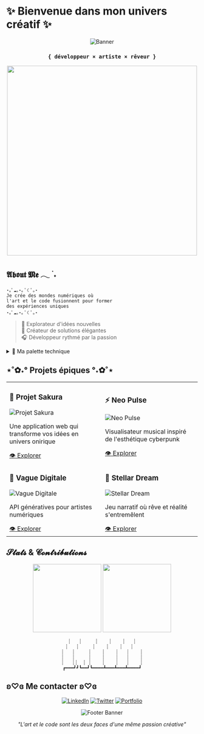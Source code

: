 # ✨ Bienvenue dans mon univers créatif ✨

<div align="center">
  
  ![Banner](https://raw.githubusercontent.com/Ily-es01/Ily-es01/main/assets/banner.png)

  ### `{ développeur × artiste × rêveur }`
  
  <img src="https://raw.githubusercontent.com/Ily-es01/Ily-es01/main/assets/divider.png" width="500">
</div>

## 𝕬𝖇𝖔𝖚𝖙 𝕸𝖊 𓂃 ࣪ ˖

```
⋆｡ﾟ☁︎｡⋆｡ ﾟ☾ ﾟ｡⋆
Je crée des mondes numériques où
l'art et le code fusionnent pour former
des expériences uniques
⋆｡ﾟ☁︎｡⋆｡ ﾟ☾ ﾟ｡⋆
```

> 🌈 Explorateur d'idées nouvelles  
> 🔮 Créateur de solutions élégantes  
> 🎧 Développeur rythmé par la passion

<details>
<summary>🌟 Ma palette technique</summary>
<br>

|  Frontend   |  Backend   | Langages & Frameworks |
|-------------|------------|--------|
| ![HTML5](https://img.shields.io/badge/-HTML5-E34F26?style=flat-square&logo=html5&logoColor=white) | ![PHP](https://img.shields.io/badge/-PHP-777BB4?style=flat-square&logo=php&logoColor=white) | ![C](https://img.shields.io/badge/-C-A8B9CC?style=flat-square&logo=c&logoColor=black) |
| ![CSS3](https://img.shields.io/badge/-CSS3-1572B6?style=flat-square&logo=css3&logoColor=white) | ![Laravel](https://img.shields.io/badge/-Laravel-FF2D20?style=flat-square&logo=laravel&logoColor=white) | ![C++](https://img.shields.io/badge/-C++-00599C?style=flat-square&logo=c%2B%2B&logoColor=white) |
| ![JavaScript](https://img.shields.io/badge/-JavaScript-F7DF1E?style=flat-square&logo=javascript&logoColor=black) | ![MySQL](https://img.shields.io/badge/-MySQL-4479A1?style=flat-square&logo=mysql&logoColor=white) | ![C#](https://img.shields.io/badge/-C%23-239120?style=flat-square&logo=c-sharp&logoColor=white) |
| ![React](https://img.shields.io/badge/-React-61DAFB?style=flat-square&logo=react&logoColor=black) | ![Git](https://img.shields.io/badge/-Git-F05032?style=flat-square&logo=git&logoColor=white) | ![Java](https://img.shields.io/badge/-Java-007396?style=flat-square&logo=java&logoColor=white) |

</details>

## ⋆˚✿˖° Projets épiques °˖✿˚⋆

<table>
  <tr>
    <td width="50%">
      <h3>🌸 Projet Sakura</h3>
      <img src="/api/placeholder/500/250" alt="Projet Sakura">
      <p>Une application web qui transforme vos idées en univers onirique</p>
      <a href="https://github.com/Ily-es01/sakura">👁️ Explorer</a>
    </td>
    <td width="50%">
      <h3>⚡ Neo Pulse</h3>
      <img src="/api/placeholder/500/250" alt="Neo Pulse">
      <p>Visualisateur musical inspiré de l'esthétique cyberpunk</p>
      <a href="https://github.com/Ily-es01/neopulse">👁️ Explorer</a>
    </td>
  </tr>
  <tr>
    <td width="50%">
      <h3>🌊 Vague Digitale</h3>
      <img src="/api/placeholder/500/250" alt="Vague Digitale">
      <p>API génératives pour artistes numériques</p>
      <a href="https://github.com/Ily-es01/vaguedigitale">👁️ Explorer</a>
    </td>
    <td width="50%">
      <h3>🌠 Stellar Dream</h3>
      <img src="/api/placeholder/500/250" alt="Stellar Dream">
      <p>Jeu narratif où rêve et réalité s'entremêlent</p>
      <a href="https://github.com/Ily-es01/stellardream">👁️ Explorer</a>
    </td>
  </tr>
</table>

## 𝓢𝓽𝓪𝓽𝓼 & 𝓒𝓸𝓷𝓽𝓻𝓲𝓫𝓾𝓽𝓲𝓸𝓷𝓼

<div align="center">
  
  <img height="180em" src="https://github-readme-stats.vercel.app/api?username=Ily-es01&show_icons=true&theme=tokyonight&include_all_commits=true&count_private=true"/>
  
  <img height="180em" src="https://github-readme-stats.vercel.app/api/top-langs/?username=Ily-es01&layout=compact&langs_count=7&theme=tokyonight"/>

  ```
  ┊   ┊     ┊    ┊    ┊   ┊
  ┊   ┊     ┊    ┊    ┊   ┊  
  ┊   ┊     ┊    ┊    ┊   ┊    ┊
  ┊   ┊     ┊    ┊    ┊   ┊    ┊
  ┊   ┊┊  ┊ ┊    ┊    ┊   ┊    ┊
  ┏━━━┛┛┗━━┛┗━━━━┻━━━┻━━━┻━━━━┛
  ```

</div>

## ʚ♡ɞ Me contacter ʚ♡ɞ

<div align="center">
  
  [![LinkedIn](https://img.shields.io/badge/-LinkedIn-0077B5?style=for-the-badge&logo=linkedin&logoColor=white)](https://linkedin.com/in/Ily-es01)
  [![Twitter](https://img.shields.io/badge/-Twitter-1DA1F2?style=for-the-badge&logo=twitter&logoColor=white)](https://twitter.com/Ily-es01)
  [![Portfolio](https://img.shields.io/badge/-Portfolio-000000?style=for-the-badge&logo=notion&logoColor=white)](https://Ily-es01.com)
  
  <img src="/api/placeholder/800/100" alt="Footer Banner">

  *"L'art et le code sont les deux faces d'une même passion créative"*

</div>

<!--
Note: Pour rendre ce README pleinement fonctionnel:
1. Ajoutez vos propres images dans un dossier "assets" de votre repo
2. Personnalisez les projets et liens selon votre profil
3. Les placeholders d'images (/api/placeholder/...) sont à remplacer par vos vraies images
-->

